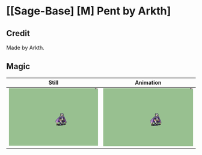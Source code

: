 # [\[Sage-Base\] \[M\] Pent by Arkth]

## Credit

Made by Arkth.
	
## Magic

| Still | Animation |
| :---: | :-------: |
| ![Magic still](./Magic_000.png) | ![Magic animation](./Magic.gif) |
